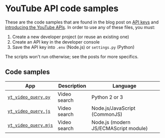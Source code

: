 # YouTube API code samples

These are the code samples that are found in the blog post on [API keys](https://dev.to/googleworkspace/getting-started-using-google-apis-api-keys-part-2-38i6) and [introducing the YouTube APIs](https://dev.to/wescpy/intro-to-the-youtube-apis-searching-for-videos-5a0o). In order to use any of these files, you must:

1. Create a new developer project (or reuse an existing one)
1. Create an API key in the developer console
1. Save the API key into `.env` (Node.js) or `settings.py` (Python)

The scripts won't run otherwise; see the posts for more specifics.


## Code samples
App | Description | Language
--- | --- | ---
[`yt_video_query.py`](/youtube/yt_video_query.py) | Video search | Python 2 or 3
[`yt_video_query.js`](/youtube/yt_video_query.js) | Video search | Node.js/JavaScript (CommonJS)
[`yt_video_query.mjs`](/youtube/yt_video_query.mjs) | Video search | Node.js (modern JS/ECMAScript module)
